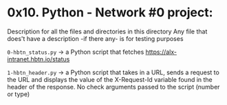 # 0x10. Python - Network #0 project:


Description for all the files and directories in this directory
Any file that does't have a description -if there any- is for testing purposes


`0-hbtn_status.py` -> a Python script that fetches https://alx-intranet.hbtn.io/status


`1-hbtn_header.py` -> a Python script that takes in a URL, sends a request to the URL and displays the value of the X-Request-Id variable found in the header of the response.
No check arguments passed to the script (number or type)
